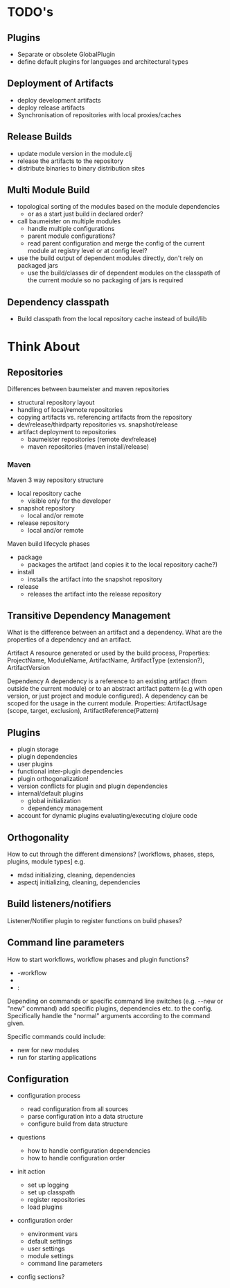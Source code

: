 TODO's
======

Plugins
-------
 * Separate or obsolete GlobalPlugin
 * define default plugins for languages and architectural types

Deployment of Artifacts
-----------------------
 * deploy development artifacts
 * deploy release artifacts
 * Synchronisation of repositories with local proxies/caches

Release Builds
--------------
 * update module version in the module.clj
 * release the artifacts to the repository
 * distribute binaries to binary distribution sites 

Multi Module Build
------------------
 * topological sorting of the modules based on the module dependencies
   * or as a start just build in declared order?
 * call baumeister on multiple modules
   * handle multiple configurations
   * parent module configurations?
   * read parent configuration and merge the config of the current module at registry level or at config level?
 * use the build output of dependent modules directly, don't rely on packaged jars
   * use the build/classes dir of dependent modules on the classpath of the current module so no packaging of jars is required 

Dependency classpath
--------------------
 * Build classpath from the local repository cache instead of build/lib

Think About
===========

Repositories
------------
Differences between baumeister and maven repositories
 * structural repository layout
 * handling of local/remote repositories
 * copying artifacts vs. referencing artifacts from the repository
 * dev/release/thirdparty repositories vs. snapshot/release
 * artifact deployment to repositories
   * baumeister repositories (remote dev/release)
   * maven repositories (maven install/release)

### Maven
Maven 3 way repository structure
 * local repository cache
   * visible only for the developer
 * snapshot repository
   * local and/or remote
 * release repository
   * local and/or remote

Maven build lifecycle phases
 * package
   * packages the artifact (and copies it to the local repository cache?)
 * install
   * installs the artifact into the snapshot repository
 * release 
   * releases the artifact into the release repository


Transitive Dependency Management
--------------------------------
What is the difference between an artifact and a dependency. What are the properties of a dependency and an artifact.

Artifact
A resource generated or used by the build process,
Properties: ProjectName, ModuleName, ArtifactName, ArtifactType (extension?), ArtifactVersion

Dependency
A dependency is a reference to an existing artifact (from outside the current module) or to an abstract artifact pattern
(e.g with open version, or just project and module configured).
A dependency can be scoped for the usage in the current module.
Properties: ArtifactUsage (scope, target, exclusion), ArtifactReference(Pattern)

Plugins
-------
 * plugin storage
 * plugin dependencies
 * user plugins
 * functional inter-plugin dependencies
 * plugin orthogonalization!
 * version conflicts for plugin and plugin dependencies
 * internal/default plugins
   * global initialization
   * dependency management
 * account for dynamic plugins evaluating/executing clojure code

Orthogonality
-------------
How to cut through the different dimensions?
[workflows, phases, steps, plugins, module types]
e.g.
 * mdsd initializing, cleaning, dependencies
 * aspectj initializing, cleaning, dependencies

Build listeners/notifiers
-------------------------
Listener/Notifier plugin to register functions on build phases?


Command line parameters
-----------------------
How to start workflows, workflow phases and plugin functions?

* <workflow-name>-workflow
* <phase-name>
* <plugin-name>:<function-name>

Depending on commands or specific command line switches (e.g. --new or "new" command) add specific plugins, dependencies etc. to the config.
Specifically handle the "normal" arguments according to the command given.

Specific commands could include:
 * new for new modules
 * run for starting applications


Configuration
-------------

* configuration process
  * read configuration from all sources
  * parse configuration into a data structure
  * configure build from data structure

* questions
  * how to handle configuration dependencies
  * how to handle configuration order
  
* init action
  * set up logging 
  * set up classpath
  * register repositories
  * load plugins


* configuration order
  * environment vars
  * default settings
  * user settings
  * module settings
  * command line parameters

* config sections?

